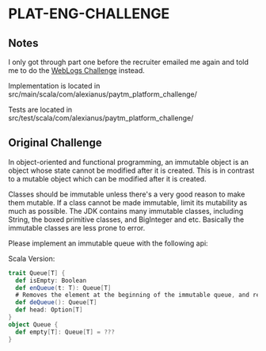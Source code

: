 # PLAT-ENG-CHALLENGE

## Notes

I only got through part one before the recruiter emailed me again and told me to do the [WebLogs Challenge](https://github.com/aianus/WeblogChallenge) instead.

Implementation is located in src/main/scala/com/alexianus/paytm_platform_challenge/

Tests are located in src/test/scala/com/alexianus/paytm_platform_challenge/

## Original Challenge


In object-oriented and functional programming, an immutable object is an object whose state cannot be modified after it is created. This is in contrast to a mutable object which can be modified after it is created. 

Classes should be immutable unless there's a very good reason to make them mutable. If a class cannot be made immutable, limit its mutability as much as possible. The JDK contains many immutable classes, including String, the boxed primitive classes, and BigInteger and etc. Basically the immutable classes are less prone to error. 

Please implement an immutable queue with the following api:

Scala Version:
```scala
trait Queue[T] {
  def isEmpty: Boolean
  def enQueue(t: T): Queue[T]
  # Removes the element at the beginning of the immutable queue, and returns the new queue.
  def deQueue(): Queue[T]
  def head: Option[T]
}
object Queue {
  def empty[T]: Queue[T] = ???
}
```
